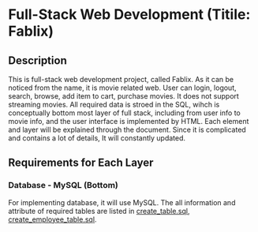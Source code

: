 # Full-Stack Web Development (Titile: Fablix)

## Description

This is full-stack web development project, called Fablix. As it can be noticed from the name, it is movie related web. User can login, logout, search, browse, add item to cart, purchase movies. It does not support streaming movies. All required data is stroed in the SQL, wihch is conceptually bottom most layer of full stack, including from user info to movie info, and the user interface is implemented by HTML. Each element and layer will be explained through the document. Since it is complicated and contains a lot of details, It will constantly updated.

## Requirements for Each Layer

### Database - MySQL (Bottom)

For implementing database, it will use MySQL. The all information and attribute of required tables are listed in [create_table.sql](<create_table.sql>), [create_employee_table.sql](<create_employee_table.sql>).
